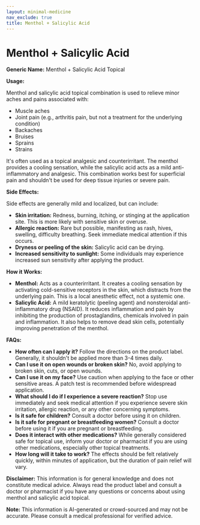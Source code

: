 ```yaml
---
layout: minimal-medicine
nav_exclude: true
title: Menthol + Salicylic Acid
---
```


# Menthol + Salicylic Acid

**Generic Name:** Menthol + Salicylic Acid Topical

**Usage:**

Menthol and salicylic acid topical combination is used to relieve minor aches and pains associated with:

* Muscle aches
* Joint pain (e.g., arthritis pain, but not a treatment for the underlying condition)
* Backaches
* Bruises
* Sprains
* Strains

It's often used as a topical analgesic and counterirritant.  The menthol provides a cooling sensation, while the salicylic acid acts as a mild anti-inflammatory and analgesic.  This combination works best for superficial pain and shouldn't be used for deep tissue injuries or severe pain.


**Side Effects:**

Side effects are generally mild and localized, but can include:

* **Skin irritation:** Redness, burning, itching, or stinging at the application site.  This is more likely with sensitive skin or overuse.
* **Allergic reaction:**  Rare but possible, manifesting as rash, hives, swelling, difficulty breathing.  Seek immediate medical attention if this occurs.
* **Dryness or peeling of the skin:** Salicylic acid can be drying.
* **Increased sensitivity to sunlight:**  Some individuals may experience increased sun sensitivity after applying the product.


**How it Works:**

* **Menthol:**  Acts as a counterirritant.  It creates a cooling sensation by activating cold-sensitive receptors in the skin, which distracts from the underlying pain.  This is a local anesthetic effect, not a systemic one.
* **Salicylic Acid:**  A mild keratolytic (peeling agent) and nonsteroidal anti-inflammatory drug (NSAID). It reduces inflammation and pain by inhibiting the production of prostaglandins, chemicals involved in pain and inflammation.  It also helps to remove dead skin cells, potentially improving penetration of the menthol.


**FAQs:**

* **How often can I apply it?** Follow the directions on the product label.  Generally, it shouldn't be applied more than 3-4 times daily.
* **Can I use it on open wounds or broken skin?** No, avoid applying to broken skin, cuts, or open wounds.
* **Can I use it on my face?**  Use caution when applying to the face or other sensitive areas.  A patch test is recommended before widespread application.
* **What should I do if I experience a severe reaction?**  Stop use immediately and seek medical attention if you experience severe skin irritation, allergic reaction, or any other concerning symptoms.
* **Is it safe for children?** Consult a doctor before using it on children.
* **Is it safe for pregnant or breastfeeding women?** Consult a doctor before using it if you are pregnant or breastfeeding.
* **Does it interact with other medications?** While generally considered safe for topical use, inform your doctor or pharmacist if you are using other medications, especially other topical treatments.
* **How long will it take to work?**  The effects should be felt relatively quickly, within minutes of application, but the duration of pain relief will vary.


**Disclaimer:** This information is for general knowledge and does not constitute medical advice.  Always read the product label and consult a doctor or pharmacist if you have any questions or concerns about using menthol and salicylic acid topical.


**Note:** This information is AI-generated or crowd-sourced and may not be accurate. Please consult a medical professional for verified advice.